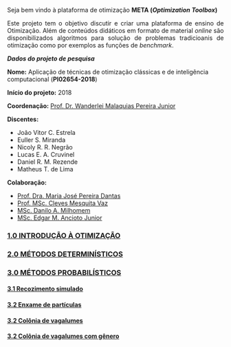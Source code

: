 Seja bem vindo à plataforma de otimização **META (_Optimization Toolbox_)**

<p align="justify">Este projeto tem o objetivo discutir e criar uma plataforma de ensino de Otimização. Além de conteúdos didáticos em formato de material <i>online</i> são disponibilizados algoritmos para solução de problemas tradicioanis de otimização como por exemplos as funções de <i>benchmark</i>.</p> 

_**Dados do projeto de pesquisa**_  

**Nome:** Aplicação de técnicas de otimização clássicas e de inteligência computacional (**PI02654-2018**)  

**Início do projeto:** 2018  

**Coordenação:** [Prof. Dr. Wanderlei Malaquias Pereira Junior](http://lattes.cnpq.br/2268506213083114)    

**Discentes:**  
- João Vitor C. Estrela   
- Euller S. Miranda  
- Nicoly R. R. Negrão
- Lucas E. A. Cruvinel
- Daniel R. M. Rezende
- Matheus T. de Lima



**Colaboração:**    
- [Prof. Dra. Maria José Pereira Dantas](http://lattes.cnpq.br/5115002204148904)
- [Prof. MSc. Cleves Mesquita Vaz](http://lattes.cnpq.br/6391948168875973)
- [MSc. Danilo A. Milhomem](http://lattes.cnpq.br/9428417303686292)
- [MSc. Edgar M. Ancioto Junior](http://lattes.cnpq.br/7117015785768463)

### [1.0 INTRODUÇÃO À OTIMIZAÇÃO](https://wmpjrufg.github.io/META_PLATAFORMA/CAP_10000.html)
### [2.0 MÉTODOS DETERMINÍSTICOS](https://wmpjrufg.github.io/META_PLATAFORMA/CAP_20000.html)
### [3.0 MÉTODOS PROBABILÍSTICOS](https://wmpjrufg.github.io/META_PLATAFORMA/CAP_30000.html)
#### [3.1 Recozimento simulado](https://wmpjrufg.github.io/META_PLATAFORMA/CAP_31000.html)
#### [3.2 Enxame de partículas](https://wmpjrufg.github.io/META_PLATAFORMA/CAP_32000.html)
#### [3.2 Colônia de vagalumes](https://wmpjrufg.github.io/META_PLATAFORMA/CAP_33000.html)
#### [3.2 Colônia de vagalumes com gênero](https://wmpjrufg.github.io/META_PLATAFORMA/CAP_34000.html)

